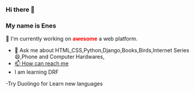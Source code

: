 ### Hi there 👋
### My name is Enes

🔭 I'm currently working on <b style="color:red;">awesome</b> a web platform.

- 💬 Ask me about HTML,CSS,Python,Django,Books,Birds,Internet Series 😄,Phone and Computer Hardwares, <br>
- <a href="https://wa.me/+9005539391218?text=Hi%2C%20Enes!">📫 How can reach me</a>
- I am learning DRF

-<a style="text-decoration:none;" href= "https://invite.duolingo.com/BDHTZTB5CWWKT4EDZCLTESACDI">Try Duolingo for Learn new languages</a>
  
